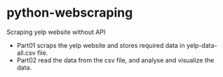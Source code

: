 # python-webscraping
Scraping yelp website without API
- Part01 scraps the yelp website and stores required data in yelp-data-all.csv file.
- Part02 read the data from the csv file, and analyse and visualize the data.
